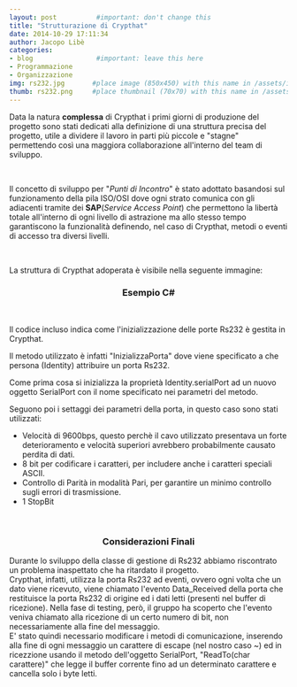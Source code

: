 ```yaml
---
layout: post          #important: don't change this
title: "Strutturazione di Crypthat"
date: 2014-10-29 17:11:34
author: Jacopo Libè
categories:
- blog                #important: leave this here
- Programmazione
- Organizzazione
img: rs232.jpg       #place image (850x450) with this name in /assets/img/blog/
thumb: rs232.png     #place thumbnail (70x70) with this name in /assets/img/blog/thumbs/
---
```

<p>
	Data la natura <b>complessa</b> di Crypthat i primi giorni di produzione del progetto sono stati dedicati alla definizione di una struttura precisa del progetto, utile a dividere il lavoro in parti più piccole e "stagne" permettendo così una maggiora collaborazione all'interno del team di sviluppo.
</p><br>

<!--more-->
<p>
	Il concetto di sviluppo per "<i>Punti di Incontro</i>" è stato adottato basandosi sul funzionamento della pila ISO/OSI dove ogni strato comunica con gli adiacenti tramite dei <b>SAP</b>(<i>Service Access Point</i>) che permettono la libertà totale all'interno di ogni livello di astrazione ma allo stesso tempo garantiscono la funzionalità definendo, nel caso di Crypthat, metodi o eventi di accesso tra diversi livelli.<br>
</p><br>
<p>La struttura di Crypthat adoperata è visibile nella seguente immagine:</p>

<p>
	
</p>
<center><h3> Esempio C# </h3></center>
<p>
	<script src="https://gist.github.com/artumino/30ca0c1bd2f3b45166da.js"></script><br>
	<p>Il codice incluso indica come l'inizializzazione delle porte Rs232 è gestita in Crypthat.</p>
	<p>Il metodo utilizzato è infatti "InizializzaPorta" dove viene specificato a che persona (Identity) attribuire un porta Rs232.</p>
	<p>Come prima cosa si inizializza la proprietà Identity.serialPort ad un nuovo oggetto SerialPort con il nome specificato nei parametri del metodo.</p>
	<p>Seguono poi i settaggi dei parametri della porta, in questo caso sono stati utilizzati:</p>
		<ul>
			<li>Velocità di 9600bps, questo perchè il cavo utilizzato presentava un forte deterioramento e velocità superiori avrebbero probabilmente causato perdita di dati.
			<li>8 bit per codificare i caratteri, per includere anche i caratteri speciali ASCII.
			<li>Controllo di Parità in modalità Pari, per garantire un minimo controllo sugli errori di trasmissione.
			<li>1 StopBit
		</ul>
</p>
<br>
<center><h3> Considerazioni Finali </h3></center>
<p>
	Durante lo sviluppo della classe di gestione di Rs232 abbiamo riscontrato un problema inaspettato che ha ritardato il progetto.<br>
	Crypthat, infatti, utilizza la porta Rs232 ad eventi, ovvero ogni volta che un dato viene ricevuto, viene chiamato l'evento Data_Received della porta che restituisce la porta Rs232 di origine ed i dati letti (presenti nel buffer di ricezione). Nella fase di testing, però, il gruppo ha scoperto che l'evento veniva chiamato alla ricezione di un certo numero di bit, non necessariamente alla fine del messaggio.<br>
	E' stato quindi necessario modificare i metodi di comunicazione, inserendo alla fine di ogni messaggio un carattere di escape (nel nostro caso ~) ed in ricezzione usando il metodo dell'oggetto SerialPort, "ReadTo(char carattere)" che legge il buffer corrente fino ad un determinato carattere e cancella solo i byte letti.<br>
</p>
<script src="https://gist.github.com/artumino/c6d2511c180c4faeb5fc.js"></script><br>
